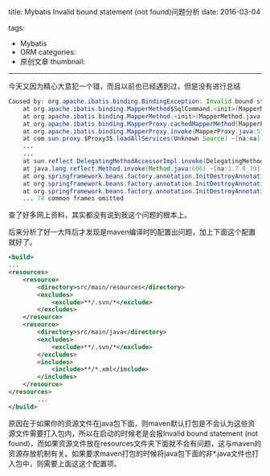 title: Mybatis Invalid bound statement (not found)问题分析
date: 2016-03-04

tags:
 - Mybatis
 - ORM
categories:
 - 原创文章
thumbnail:
---

今天又因为精心大意犯一个错，而且以前也已经遇到过，但是没有进行总结
```java
Caused by: org.apache.ibatis.binding.BindingException: Invalid bound statement (not found): com.xxx.xxx.xxx.monitor.mapper.XXXXMapper.loadAllServices
    at org.apache.ibatis.binding.MapperMethod$SqlCommand.<init>(MapperMethod.java:189) ~[mybatis-3.2.7.jar:3.2.7]
    at org.apache.ibatis.binding.MapperMethod.<init>(MapperMethod.java:43) ~[mybatis-3.2.7.jar:3.2.7]
    at org.apache.ibatis.binding.MapperProxy.cachedMapperMethod(MapperProxy.java:58) ~[mybatis-3.2.7.jar:3.2.7]
    at org.apache.ibatis.binding.MapperProxy.invoke(MapperProxy.java:51) ~[mybatis-3.2.7.jar:3.2.7]
    at com.sun.proxy.$Proxy35.loadAllServices(Unknown Source) ~[na:na]
    ...
    ...
    at sun.reflect.DelegatingMethodAccessorImpl.invoke(DelegatingMethodAccessorImpl.java:43) ~[na:1.7.0_79]
    at java.lang.reflect.Method.invoke(Method.java:606) ~[na:1.7.0_79]
    at org.springframework.beans.factory.annotation.InitDestroyAnnotationBeanPostProcessor$LifecycleElement.invoke(InitDestroyAnnotationBeanPostProcessor.java:354) ~[spring-beans-4.2.4.RELEASE.jar:4.2.4.RELEASE]
    at org.springframework.beans.factory.annotation.InitDestroyAnnotationBeanPostProcessor$LifecycleMetadata.invokeInitMethods(InitDestroyAnnotationBeanPostProcessor.java:305) ~[spring-beans-4.2.4.RELEASE.jar:4.2.4.RELEASE]
    at org.springframework.beans.factory.annotation.InitDestroyAnnotationBeanPostProcessor.postProcessBeforeInitialization(InitDestroyAnnotationBeanPostProcessor.java:133) ~[spring-beans-4.2.4.RELEASE.jar:4.2.4.RELEASE]
    ... 74 common frames omitted
```

查了好多网上资料，其实都没有说到我这个问题的根本上。

后来分析了好一大阵后才发现是maven编译时的配置出问题，加上下面这个配置就好了。

<!--more-->

```xml
<build>
...
<resources>
    <resource>
        <directory>src/main/resources</directory>
        <excludes>
            <exclude>**/.svn/*</exclude>
        </excludes>
    </resource>
    <resource>
        <directory>src/main/java</directory>
        <excludes>
            <exclude>**/.svn/*</exclude>
        </excludes>
        <includes>
            <include>**/*.xml</include>
        </includes>
    </resource>
</resources>
        ...
</build>
```

原因在于如果你的资源文件在java包下面，则maven默认打包是不会认为这些资源文件需要打入包内，所以在启动的时候老是会报Invalid bound statement (not found)，而如果资源文件放在resources文件夹下面就不会有问题，这与maven的资源存放机制有关。如果要求maven打包的时候将java包下面的非*.java文件也打入包中，则需要上面这这个配置项。
